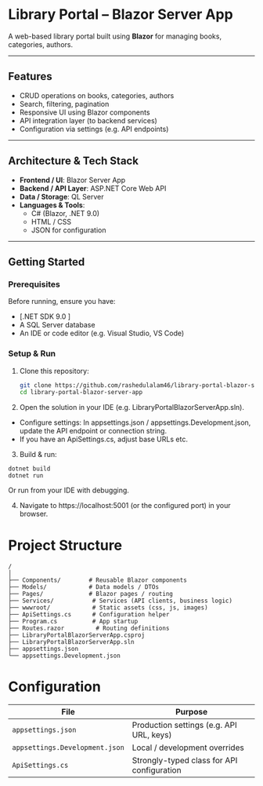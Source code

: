 # Library Portal – Blazor Server App

A web-based library portal built using **Blazor** for managing books, categories, authors.

---

## Features

- CRUD operations on books, categories, authors  
- Search, filtering, pagination  
- Responsive UI using Blazor components  
- API integration layer (to backend services)  
- Configuration via settings (e.g. API endpoints)  

---

## Architecture & Tech Stack

- **Frontend / UI**: Blazor Server App
- **Backend / API Layer**: ASP.NET Core Web API  
- **Data / Storage**: QL Server
- **Languages & Tools**:  
  - C# (Blazor, .NET 9.0)  
  - HTML / CSS  
  - JSON for configuration  

---

## Getting Started

### Prerequisites

Before running, ensure you have:

- [.NET SDK 9.0 ]  
-  A SQL Server database 
- An IDE or code editor (e.g. Visual Studio, VS Code)  

### Setup & Run

1. Clone this repository:

   ```bash
   git clone https://github.com/rashedulalam46/library-portal-blazor-server-app.git
   cd library-portal-blazor-server-app
   ```
   
2. Open the solution in your IDE (e.g. LibraryPortalBlazorServerApp.sln).

 - Configure settings: In appsettings.json / appsettings.Development.json, update the API endpoint or connection string.
 - If you have an ApiSettings.cs, adjust base URLs etc.

3. Build & run:
```
dotnet build
dotnet run
```

Or run from your IDE with debugging.

4. Navigate to https://localhost:5001 (or the configured port) in your browser.

# Project Structure

```
/
│
├── Components/        # Reusable Blazor components  
├── Models/            # Data models / DTOs  
├── Pages/             # Blazor pages / routing  
├── Services/           # Services (API clients, business logic)  
├── wwwroot/            # Static assets (css, js, images)  
├── ApiSettings.cs      # Configuration helper  
├── Program.cs          # App startup  
├── Routes.razor         # Routing definitions  
├── LibraryPortalBlazorServerApp.csproj  
├── LibraryPortalBlazorServerApp.sln  
├── appsettings.json  
└── appsettings.Development.json  

```
# Configuration
| File                           | Purpose                                    |
| ------------------------------ | ------------------------------------------ |
| `appsettings.json`             | Production settings (e.g. API URL, keys)   |
| `appsettings.Development.json` | Local / development overrides              |
| `ApiSettings.cs`               | Strongly-typed class for API configuration |
```

